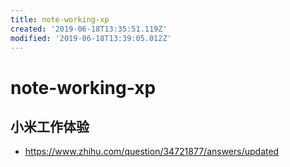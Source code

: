 ```yaml
---
title: note-working-xp
created: '2019-06-18T13:35:51.119Z'
modified: '2019-06-18T13:39:05.012Z'
---
```


# note-working-xp

## 小米工作体验
- https://www.zhihu.com/question/34721877/answers/updated
